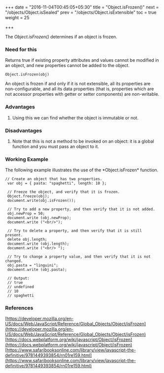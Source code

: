 +++
date = "2016-11-04T00:45:05+05:30"
title = "Object.isFrozen()"
next = "/objects/Object.isSealed"
prev = "/objects/Object.isExtensible"
toc = true
weight = 25

+++

The *Object.isFrozen()* determines if an object is frozen.

<h3>Need for this</h3>
Returns true if existing property attributes and values cannot be modified in an object, and new properties cannot be added to the object.<br/>

    Object.isFrozen(obj)

An object is frozen if and only if it is not extensible, all its properties are non-configurable, and all its data properties (that is, properties which are not accessor properties with getter or setter components) are non-writable.

<h3>Advantages</h3>
<ol>
  <li>Using this we can find whether the object is immutable or not.</li>
</ol>

<h3>Disadvantages</h3>
<ol>
  <li>Note that this is not a method to be invoked on an object: it is a global function and you must pass an object to it.</li>
</ol>

<h3>Working Example</h3>
The following example illustrates the use of the *Object.isFrozen* function.

    // Create an object that has two properties.
     var obj = { pasta: "spaghetti", length: 10 };

     // Freeze the object, and verify that it is frozen.
     Object.freeze(obj);
     document.write(obj.isFrozen());

     // Try to add a new property, and then verify that it is not added.
     obj.newProp = 50;
     document.write (obj.newProp);
     document.write ("<br/>");

     // Try to delete a property, and then verify that it is still present.
     delete obj.length;
     document.write (obj.length);
     document.write ("<br/> ");

     // Try to change a property value, and then verify that it is not changed.
     obj.pasta = "linguini";
     document.write (obj.pasta);

     // Output:
     // true
     // undefined
     // 10
     // spaghetti

<h3>References</h3>

[https://developer.mozilla.org/en-US/docs/Web/JavaScript/Reference/Global_Objects/Object/isFrozen](https://developer.mozilla.org/en-US/docs/Web/JavaScript/Reference/Global_Objects/Object/isFrozen)<br/>
[https://docs.webplatform.org/wiki/javascript/Object/isFrozen](https://docs.webplatform.org/wiki/javascript/Object/isFrozen)<br/>
[https://www.safaribooksonline.com/library/view/javascript-the-definitive/9781449393854/rn01re159.html](https://www.safaribooksonline.com/library/view/javascript-the-definitive/9781449393854/rn01re159.html)

